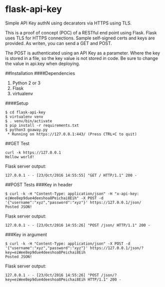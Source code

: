 # flask-api-key
Simple API Key authN using decarators via HTTPS using TLS.

This is a proof of concept (POC) of a RESTful end point using Flask.
Flask uses TLS for HTTPS connections.
Sample self-signed certs and keys are provided.
As writen, you can send a GET and POST.

The POST is authenticated using an API Key as a parameter.
Where the key is stored in a file, so the key value is not stored in code.
Be sure to change the value in api.key when deploying.

##Installation
####Dependencies
1. Python 2 or 3
2. Flask
3. virtualenv

####Setup
```
$ cd flask-api-key
$ virtualenv venv
$ . venv/bin/activate
$ pip install -r requirements.txt
$ python3 goaway.py
 * Running on https://127.0.0.1:443/ (Press CTRL+C to quit)
```

##GET Test
```
curl -k https://127.0.0.1
Hellow world!
```
Flask server output:
```
127.0.0.1 - - [23/Oct/2016 14:55:55] "GET / HTTP/1.1" 200 -
```

##POST Tests
###Key in header
```
$ curl -k -H "Content-Type: application/json" -H "x-api-key: eiWee8ep9due4deeshoa8Peichai8Eih" -X POST -d '{"username":"xyz","password":"xyz"}' https://127.0.0.1/json/
Posted JSON!
```
Flask server output:
```
127.0.0.1 - - [23/Oct/2016 14:55:26] "POST /json/ HTTP/1.1" 200 -
```

###Key in argument
```
$ curl -k -H "Content-Type: application/json" -X POST -d '{"username":"xyz","password":"xyz"}' https://127.0.0.1/json/?key=eiWee8ep9due4deeshoa8Peichai8Eih
Posted JSON!
```
Flask server output:
```
127.0.0.1 - - [23/Oct/2016 14:55:26] "POST /json/?key=eiWee8ep9due4deeshoa8Peichai8Eih HTTP/1.1" 200 -
```
